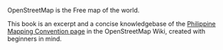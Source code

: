 OpenStreetMap is the Free map of the world.

This book is an excerpt and a concise knowledgebase of the [Philippine Mapping Convention page](https://wiki.openstreetmap.org/wiki/Philippines/Mapping_conventions) in the OpenStreetMap Wiki, created with beginners in mind.
